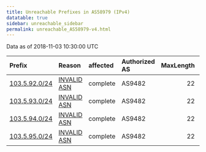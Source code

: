 ```yaml
---
title: Unreachable Prefixes in AS58979 (IPv4)
datatable: true
sidebar: unreachable_sidebar
permalink: unreachable_AS58979-v4.html
---
```


Data as of 2018-11-03 10:30:00 UTC


<div class="datatable-begin"></div>

| Prefix                                               | Reason                                                                                               | affected   | Authorized AS   |   MaxLength | Anchor                                       |   unreachable /24s |
|:-----------------------------------------------------|:-----------------------------------------------------------------------------------------------------|:-----------|:----------------|------------:|:---------------------------------------------|-------------------:|
| [103.5.92.0/24](https://stat.ripe.net/103.5.92.0/24) | [INVALID ASN](https://rpki-validator.ripe.net/announcement-preview?asn=AS58979&prefix=103.5.92.0/24) | complete   | AS9482          |          22 | [APNIC](unreachable_APNIC_RPKI_Root-v4.html) |                  1 |
| [103.5.93.0/24](https://stat.ripe.net/103.5.93.0/24) | [INVALID ASN](https://rpki-validator.ripe.net/announcement-preview?asn=AS58979&prefix=103.5.93.0/24) | complete   | AS9482          |          22 | [APNIC](unreachable_APNIC_RPKI_Root-v4.html) |                  1 |
| [103.5.94.0/24](https://stat.ripe.net/103.5.94.0/24) | [INVALID ASN](https://rpki-validator.ripe.net/announcement-preview?asn=AS58979&prefix=103.5.94.0/24) | complete   | AS9482          |          22 | [APNIC](unreachable_APNIC_RPKI_Root-v4.html) |                  1 |
| [103.5.95.0/24](https://stat.ripe.net/103.5.95.0/24) | [INVALID ASN](https://rpki-validator.ripe.net/announcement-preview?asn=AS58979&prefix=103.5.95.0/24) | complete   | AS9482          |          22 | [APNIC](unreachable_APNIC_RPKI_Root-v4.html) |                  1 |

<div class="datatable-end"></div>